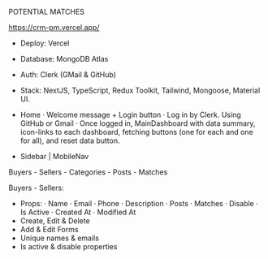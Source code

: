 POTENTIAL MATCHES

https://crm-pm.vercel.app/

- Deploy: Vercel
- Database: MongoDB Atlas
- Auth: Clerk (GMail & GitHub)
- Stack: NextJS, TypeScript, Redux Toolkit, Tailwind, Mongoose, Material UI.

- Home
  · Welcome message + Login button
  · Log in by Clerk. Using GitHub or Gmail
  · Once logged in, MainDashboard with data summary, icon-links to each dashboard, fetching buttons (one for each and one for all), and reset data button.

- Sidebar | MobileNav
  

Buyers - Sellers - Categories - Posts - Matches


Buyers - Sellers:

- Props:
  · Name
  · Email
  · Phone
  · Description
  · Posts
  · Matches
  · Disable
  · Is Active
  · Created At
  · Modified At
- Create, Edit & Delete
- Add & Edit Forms
- Unique names & emails
- Is active & disable properties
  <!-- · Cannot deactivate & disable if Posts > 0 -->
  <!-- · Cannot delete if is active -->
